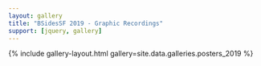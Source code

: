 ```yaml
---
layout: gallery
title: "BSidesSF 2019 - Graphic Recordings"
support: [jquery, gallery]
---
```


{% include gallery-layout.html gallery=site.data.galleries.posters_2019 %}
